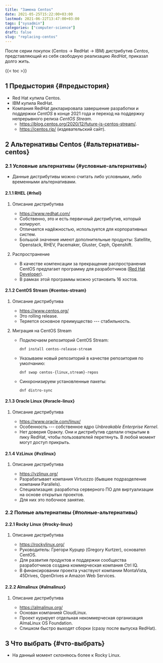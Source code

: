 ```yaml
---
title: "Замена Centos"
date: 2021-05-25T15:22:00+03:00
lastmod: 2021-06-22T13:47:00+03:00
tags: ["sysadmin"]
categories: ["computer-science"]
draft: false
slug: "replacing-centos"
---
```


После серии покупок (Centos -> RedHat -> IBM) дистрибутив _Centos_, представляющий из себя свободную реализацию _RedHat_, приказал долго жить.

<!--more-->

{{< toc >}}


## <span class="section-num">1</span> Предыстория {#предыстория}

-   Red Hat купила Centos.
-   IBM купила RedHat.
-   Компания RedHat декларировала завершение разработки и поддержки _CentOS_ в конце 2021 года и переход на поддержку непрерывного релиза _CentOS Stream_.
    -   <https://blog.centos.org/2020/12/future-is-centos-stream/>.
    -   <https://centos.rip/> (издевательский сайт).


## <span class="section-num">2</span> Альтернативы Centos {#альтернативы-centos}


### <span class="section-num">2.1</span> Условные альтернативы {#условные-альтернативы}

-   Данные дистрибутивы можно считать либо условными, либо временными альтернативами.


#### <span class="section-num">2.1.1</span> RHEL {#rhel}

<!--list-separator-->

1.  Описание дистрибутива

    -   <https://www.redhat.com/>
    -   Собственно, это и есть первичный дистрибутив, который копируют.
    -   Отличается надёжностью, используется для корпоративных систем.
    -   Большой значение имеют дополнительные продукты: Satellite, Openstack, RHEV, Pacemaker, Gluster, Ceph, Openshift.

<!--list-separator-->

2.  Распространение

    -   В качестве компенсации за прекращение распространения CentOS предлагает программу для разработчиков ([Red Hat Developer](https://developers.redhat.com/products/rhel/download)).
    -   В рамках этой программы можно установить 16 хостов.


#### <span class="section-num">2.1.2</span> CentOS Stream {#centos-stream}

<!--list-separator-->

1.  Описание дистрибутива

    -   <https://www.centos.org/>
    -   Это rolling release.
    -   Теряется основное преимущество --- стабильность.

<!--list-separator-->

2.  Миграция на CentOS Stream

    -   Подключаем репозиторий CentOS Stream:

        ```shell
        dnf install centos-release-stream
        ```
    -   Указываем новый репозиторий в качестве репозитория по умолчанию:

        ```shell
        dnf swap centos-{linux,stream}-repos
        ```
    -   Синхронизируем установленные пакеты:

        ```shell
        dnf distro-sync
        ```


#### <span class="section-num">2.1.3</span> Oracle Linux {#oracle-linux}

<!--list-separator-->

1.  Описание дистрибутива

    -   <https://www.oracle.com/linux/>
    -   Особенность ---  собственное ядро _Unbreakable Enterprise Kernel_.
    -   Нет доверия Ораклу. Они и дистрибутив сделали открытым в пику RedHat, чтобы пользователей перетянуть. В любой момент могут доступ прикрыть.


#### <span class="section-num">2.1.4</span> VzLinux {#vzlinux}

<!--list-separator-->

1.  Описание дистрибутива

    -   <https://vzlinux.org/>
    -   Разрабатывает компания Virtuozzo (бывшее подразделение компании Parallels).
    -   Специализация: разработка серверного ПО для виртуализации на основе открытых проектов.
    -   Для них это побочное занятие.


### <span class="section-num">2.2</span> Полные альтернативы {#полные-альтернативы}


#### <span class="section-num">2.2.1</span> Rocky Linux {#rocky-linux}

<!--list-separator-->

1.  Описание дистрибутива

    -   <https://rockylinux.org/>
    -   Руководитель: Грегори Курцер (Gregory Kurtzer), основател CentOS.
    -   Для развития продуктов и поддержки сообщества разработчиков создана коммерческая компания Ctrl IQ.
    -   В финансировании проекта участвуют компании MontaVista, 45Drives, OpenDrives и Amazon Web Services.


#### <span class="section-num">2.2.2</span> Almalinux {#almalinux}

<!--list-separator-->

1.  Описание дистрибутива

    -   <https://almalinux.org/>
    -   Основан компанией CloudLinux.
    -   Проект курирует отдельная некоммерческая организация AlmaLinux OS Foundation.
    -   Слишком быстро выходят сборки (сразу после выпуска RedHat).


## <span class="section-num">3</span> Что выбрать {#что-выбрать}

-   На данный момент склоняюсь более к Rocky Linux.
